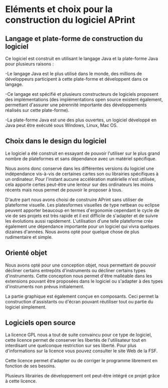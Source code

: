 Eléments et choix pour la construction du logiciel APrint
=========================================================

Langage et plate-forme de construction du logiciel
--------------------------------------------------

Ce logiciel est construit en utilisant le langage Java et la plate-forme Java pour plusieurs raisons :

-Le langage Java est le plus utilisé dans le monde, des millions de développeurs participent à cette plate-forme et développent dans ce langage.

-Ce langage est spécifié et plusieurs constructeurs de logiciels proposent des implémentations (des implémentations open source existent également, permettant d'assurer une pérennité importante des développements réalisés sur cette plate-forme).

-La plate-forme Java est une des plus ouvertes, un logiciel développé en Java peut être exécuté sous Windows, Linux, Mac OS.

Choix dans le design du logiciel
--------------------------------

Le logiciel a été construit en essayant de pouvoir l'utiliser sur le plus grand nombre de plateformes et sans dépendance avec un matériel spécifique.

Nous avons donc conservé dans les différentes versions du logiciel une indépendance vis-à-vis de certaines cartes son ou librairies spécifiques à un ordinateur. Pour l'instant aucune accélération matérielle n'est utilisée, cela apporte certes peut-être une lenteur sur des ordinateurs les moins récents mais nous permet de pouvoir le proposer à tous.

D'autre part nous avons choisi de construire APrint sans utiliser de plateforme visuelle. Les platesformes visuelles de type netbean ou eclipse peuvent apporter beaucoup en termes d'ergonomie cependant le cycle de vie de ses projets est très rapide et il est difficile de s'adapter et de suivre les évolutions aussi rapidement. L'utilisation d'une telle plateforme crée également une dépendance importante pour un logiciel qui vivra quelques dizaines d'années. Nous avons opté pour quelque chose de plus rudimentaire et simple.

Orienté objet
-------------

Nous avons opté pour une conception objet, nous permettant de pouvoir décliner certains entrepôts d'instruments ou décliner certains types d'instruments. Cette conception nous permet d'être malléable dans les extensions pouvant être proposées dans le logiciel ou s'adapter à des types d'instruments non prévus initialement.

La partie graphique est également conçue en composants. Ceci permet la construction d'assistants ou d'écran pouvant réutiliser tout ou partie du logiciel simplement.

Logiciels open source
---------------------

La licence GPL nous a tout de suite convaincu pour ce type de logiciel, cette licence permet de conserver les libertés de l'utilisateur tout en interdisant une quelconque restriction sur ses liberté. Pour plus d'informations sur la licence vous pouvez consulter le site Web de la FSF.

Cette licence permet d'adapter ou de corriger le programme librement en fonction de ses besoins.

Plusieurs librairies de développement ont peut-être intégré ce projet grâce à cette licence.
